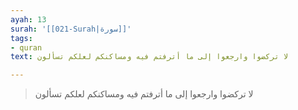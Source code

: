```yaml
---
ayah: 13
surah: '[[021-Surah|سورة]]'
tags:
- quran
text: لا تركضوا وارجعوا إلى ما أترفتم فيه ومساكنكم لعلكم تسألون

---
```

> لا تركضوا وارجعوا إلى ما أترفتم فيه ومساكنكم لعلكم تسألون
